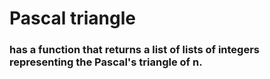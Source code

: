 # Pascal triangle

### has a function that returns a list of lists of integers representing the Pascal's triangle of n.